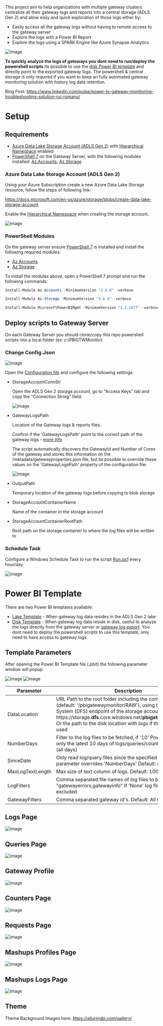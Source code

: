 This project aim to help organizations with multiple gateway clusters centralize all their gateway logs and reports into a central storage (ADLS Gen 2) and allow easy and quick exploration of those logs either by:

- Easily access all the gateway logs without having to remote access to the gateway server
- Explore the logs with a Power BI Report
- Explore the logs using a SPARK Engine like Azure Synapse Analytics

![image](./Images/Architecture.png)

**To quickly analyze the logs of gateways you dont need to run/deploy the powershell scripts** its possible to use the [disk Power BI template](./Gateway%20Monitor%20-%20FromDisk.pbit) and directly point to the exported gateway logs. The powershell & central storage is only required if you want to keep an fully automated gateway monitoring solution with history log data retention.

Blog Post: https://www.linkedin.com/pulse/power-bi-gateway-monitoring-troubleshooting-solution-rui-romano/ 

# Setup

## Requirements

- [Azure Data Lake Storage Account (ADLS Gen 2)](https://docs.microsoft.com/en-us/azure/storage/blobs/create-data-lake-storage-account) with [Hierarchical Namespace](https://docs.microsoft.com/en-us/azure/storage/blobs/create-data-lake-storage-account#enable-the-hierarchical-namespace) enabled
- [PowerShell 7](https://docs.microsoft.com/en-us/powershell/scripting/install/installing-powershell-on-windows?view=powershell-7.2) on the Gateway Server, with the following modules installed: [Az.Accounts](https://www.powershellgallery.com/packages/Az.Accounts), [Az.Storage](https://www.powershellgallery.com/packages/Az.Storage)

### Azure Data Lake Storage Account (ADLS Gen 2)

Using your Azure Subscription create a new Azure Data Lake Storage resource, follow the steps of following link:

https://docs.microsoft.com/en-us/azure/storage/blobs/create-data-lake-storage-account

Enable the [Hierarchical Namespace](https://docs.microsoft.com/en-us/azure/storage/blobs/create-data-lake-storage-account#enable-the-hierarchical-namespace) when creating the storage account.

![image](./Images/AzurePortal_StorageHierarchicalNamespace.png)

### PowerShell Modules

On the gateway server ensure [PowerShell 7](https://docs.microsoft.com/en-us/powershell/scripting/install/installing-powershell-on-windows?view=powershell-7.2) is installed and install the following required modules: 
- [Az.Accounts](https://www.powershellgallery.com/packages/Az.Accounts)
- [Az.Storage](https://www.powershellgallery.com/packages/Az.Storage)

To install the modules above, open a PowerShell 7 prompt and run the following commands:

```powershell
Install-Module Az.Accounts -MinimumVersion "2.8.0" -verbose

Install-Module Az.Storage -MinimumVersion "4.6.0" -verbose

Install-Module MicrosoftPowerBIMgmt -MinimumVersion "1.2.1077" -verbose
```

## Deploy scripts to Gateway Server

On each Gateway Server you should clone/copy this repo powershell scripts into a local folder (ex: c:\PBIGTWMonitor)

### Change Config.Json

 ![image](./Images/ConfigFile.png)

Open the [Configuration file](./Config.json) and configure the following settings:

- StorageAccountConnStr
  
  Open the ADLS Gen 2 storage account, go to "Access Keys" tab and copy the "Connection String" field:

  ![image](./Images/AzurePortal_StorageConnStr.png)

- GatewayLogsPath
  
  Location of the Gateway logs & reports files.

  Confirm if the 'GatewayLogsPath' point to the correct path of the gateway logs - [more info](https://docs.microsoft.com/en-us/data-integration/gateway/service-gateway-log-files)

  The script automatically discovers the GatewayId and Number of Cores of the gateway and stores this information on the /metadata/gatewayproperties.json file, but its possible to override these values on the 'GatewayLogsPath' property of the configuration file:

  ![image](./Images/ConfigFile_PathProperty.png)

- OutputPath

    Temporary location of the gateway logs before copying to blob storage

- StorageAccountContainerName

    Name of the container in the storage account

- StorageAccountContainerRootPath

    Root path on the storage container to where the log files will be written to

### Schedule Task

Configure a Windows Schedule Task to run the script [Run.ps1](./Run.ps1) every hour/day

![image](./Images/Setup_ScheduleTask.png)

# Power BI Template

There are two Power BI templates available:

- [Lake Template](./Gateway%20Monitor%20-%20FromLake.pbit) - When gateway log data resides in the ADLS Gen 2 lake
- [Disk Template](./Gateway%20Monitor%20-%20FromDisk.pbit) - When gateway log data reside in disk, useful to analyze the logs directly from the gateway server or [gateway log export](https://learn.microsoft.com/en-us/data-integration/gateway/service-gateway-tshoot#collect-logs-from-the-on-premises-data-gateway-app). You dont need to deploy the powershell scripts to use this template, only need to have access to gateway logs.


## Template Parameters

After opening the Power BI Template file (.pbit) the following parameter window will popup:

![image](./Images/PBI_TemplateParams.png)
![image](./Images/PBI_TemplateParamsDisk.png)

| Parameter      | Description
| ----------- | -------- 
| DataLocation      | URL Path to the root folder including the container name (default: '/pbigatewaymonitor/RAW'), using the Distributed File System (DFS) endpoint of the storage account, ex: https<span>://storage.<strong>dfs</strong>.core.windows.net/<strong>pbigatewaymonitor/raw</strong>; Or the path to the disk location with logs if the disk template is used
| NumberDays | Filter to the log files to be fetched, if '10' Power BI will read only the latest 10 days of logs/queries/counters Default: null (all days)
| SinceDate | Only read log/query files since the specified date. This parameter overrides 'NumberDays' Default: null (all days)
| MaxLogTextLength | Max size of text column of logs. Default: 1000
| LogFilters | Comma separated file names of log files to be fetched. Default: "gatewayerrors,gatewayinfo" If 'None' log files will be excluded 
| GatewayFilters | Comma separated gateway id's. Default: All Gateways

## Logs Page

![image](./Images/PBI_LogPage.png)

## Queries Page

![image](./Images/PBI_QueriesPage.png)

## Gateway Profile
![image](./Images/PBI_GatewayProfile.png)

## Counters Page

![image](./Images/PBI_Counters.png)

## Requests Page

![image](./Images/PBI_RequestsPage.png)

## Mashups Profiles Page

![image](./Images/PBI_MashupProfiles.png)

## Mashups Logs Page

![image](./Images/PBI_MashupLogs.png)

## Theme
Theme Background Images here: https://alluringbi.com/gallery/